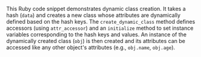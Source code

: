 This Ruby code snippet demonstrates dynamic class creation. It takes a hash (`data`) and creates a new class whose attributes are dynamically defined based on the hash keys. The `create_dynamic_class` method defines accessors (using `attr_accessor`) and an `initialize` method to set instance variables corresponding to the hash keys and values.  An instance of the dynamically created class (`obj`) is then created and its attributes can be accessed like any other object's attributes (e.g., `obj.name`, `obj.age`).